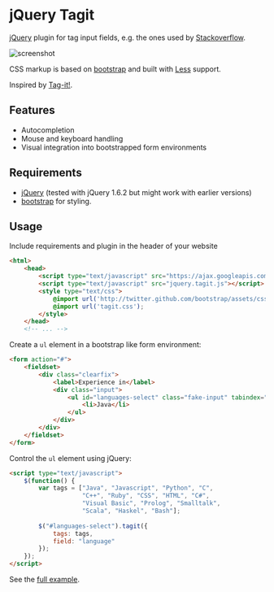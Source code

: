 jQuery Tagit
============

[jQuery](http://jquery.com/) plugin for tag input fields, e.g. the 
ones used by [Stackoverflow](http://stackoverflow.com/).

![screenshot](https://github.com/Nikku/jquery-tagit/raw/master/docs/sample.jpg)

CSS markup is based on [bootstrap](http://twitter.github.com/bootstrap/) and built with [Less](http://lesscss.org/) support.

Inspired by [Tag-it!](http://aehlke.github.com/tag-it/).

Features
--------

* Autocompletion
* Mouse and keyboard handling
* Visual integration into bootstrapped form environments

Requirements
------------

* [jQuery](http://jquery.com/) (tested with jQuery 1.6.2 but might work with earlier versions)
* [bootstrap](http://twitter.github.com/bootstrap/) for styling.

Usage
-----

Include requirements and plugin in the header of your website

```html
<html>
    <head>
        <script type="text/javascript" src="https://ajax.googleapis.com/ajax/libs/jquery/1.6.2/jquery.min.js"></script>
        <script type="text/javascript" src="jquery.tagit.js"></script>
        <style type="text/css">
            @import url('http://twitter.github.com/bootstrap/assets/css/bootstrap-1.1.1.min.css');
            @import url('tagit.css');
        </style>
    </head>
    <!-- ... -->
```

Create a `ul` element in a bootstrap like form environment:

```html
<form action="#">
    <fieldset>
        <div class="clearfix">
            <label>Experience in</label>
            <div class="input">
                <ul id="languages-select" class="fake-input" tabindex="1">
                    <li>Java</li>
                </ul>
            </div>
        </div>
    </fieldset>
</form>
```

Control the `ul` element using jQuery:

```html
<script type="text/javascript">
    $(function() {
        var tags = ["Java", "Javascript", "Python", "C", 
                    "C++", "Ruby", "CSS", "HTML", "C#", 
                    "Visual Basic", "Prolog", "Smalltalk", 
                    "Scala", "Haskel", "Bash"];
    
        $("#languages-select").tagit({
            tags: tags,
            field: "language"
        });
    });
</script>
```

See the [full example](https://github.com/Nikku/jquery-tagit/raw/master/example/example1.html).
